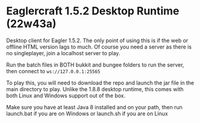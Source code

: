 # Eaglercraft 1.5.2 Desktop Runtime (22w43a)

Desktop client for Eagler 1.5.2. The only point of using this is if the web or offline HTML version lags to much. Of course you need a server as there is no singleplayer, join a localhost server to play. 

Run the batch files in BOTH bukkit and bungee folders to run the server, then connect to `ws://127.0.0.1:25565`

To play this, you will need to download the repo and launch the jar file in the main directory to play. Unlike the 1.8.8 desktop runtime, this comes with both Linux and Windows support out of the box.

Make sure you have at least Java 8 installed and on your path, then run launch.bat if you are on Windows or launch.sh if you are on Linux

